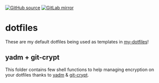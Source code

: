 [![GitHub
source](https://img.shields.io/badge/source-GitHub-black.svg?logo=github)](https://github.com/crazy-matt/dotfiles)
[![GitLab
mirror](https://img.shields.io/badge/mirror-GitLab-orange.svg?logo=gitlab)](https://gitlab.com/crazy-matt/dotfiles)

# dotfiles

These are my default dotfiles being used as templates in [my-dotfiles](https://github.com/crazy-matt/my-dotfiles)!

## yadm + git-crypt
This folder contains few shell functions to help managing encryption on your dotfiles thanks to [yadm](https://yadm.io/) & [git-crypt](https://github.com/AGWA/git-crypt).
